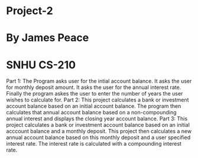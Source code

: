 # Project-2
# By James Peace
# SNHU CS-210

Part 1:
The Program asks user for the intial account balance.
It asks the user for monthly deposit amount.
It asks the user for the annual interest rate.
Finally the program askes the user to enter the number of years the user wishes to calculate for.
Part 2:
This project calculates a bank or investment account balance based on an initial account balance.
The program then calculates that annual account balance based on a non-compounding annual interest and displays the closing year account balance.
Part 3:
This project calculates a bank or investment account balance based on an initial acccount balance and a monthly deposit. 
This project then calculates a new annual account balance based on this monthly deposit and a user specified interest rate.
The interest rate is calculated with a compounding interest rate.
